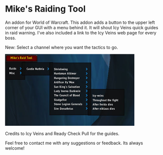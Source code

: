 # Mike's Raiding Tool
An addon for World of Warcraft.
This addon adds a button to the upper left corner of your GUI with a menu behind it.
It will shout Icy Veins quick guides in raid warning. I've also included a link to the Icy Veins web page for every boss.

New: Select a channel where you want the tactics to go.

![Image of Mike's Raiding tool](/addon.jpg)

Credits to Icy Veins and Ready Check Pull for the guides.

Feel free to contact me with any suggestions or feedback. Its always welcome! 
